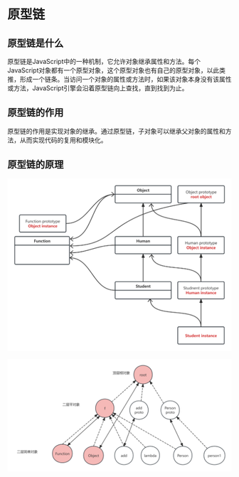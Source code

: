 # 原型链

## 原型链是什么

原型链是JavaScript中的一种机制，它允许对象继承属性和方法。每个JavaScript对象都有一个原型对象，这个原型对象也有自己的原型对象，以此类推，形成一个链条。当访问一个对象的属性或方法时，如果该对象本身没有该属性或方法，JavaScript引擎会沿着原型链向上查找，直到找到为止。

## 原型链的作用

原型链的作用是实现对象的继承。通过原型链，子对象可以继承父对象的属性和方法，从而实现代码的复用和模块化。

## 原型链的原理

![proto](proto-chain.png)

![alt text](class-tree.png)

